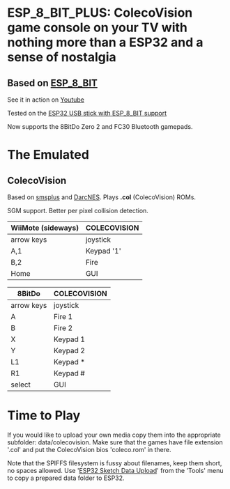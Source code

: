 # **ESP_8_BIT_PLUS:** ColecoVision game console on your TV with nothing more than a ESP32 and a sense of nostalgia

## Based on [ESP_8_BIT](https://github.com/rossumur/esp_8_bit)

See it in action on [Youtube](https://youtu.be/rVNFPvaSYXc)

Tested on the [ESP32 USB stick with ESP_8_BIT support](http://www.emwires.com/ESP32USB/)

Now supports the 8BitDo Zero 2 and FC30 Bluetooth gamepads.

# The Emulated

## ColecoVision
Based on [smsplus](https://www.bannister.org/software/sms.htm) and [DarcNES](https://segaretro.org/DarcNES). Plays **.col** (ColecoVision) ROMs. 

SGM support.
Better per pixel collision detection.

| WiiMote (sideways) | COLECOVISION |
| ---------- | ----------- |
| arrow keys | joystick |
| A,1 | Keypad '1' |
| B,2 | Fire |
| Home | GUI |

| 8BitDo | COLECOVISION |
| ---------- | ----------- |
| arrow keys | joystick |
| A | Fire 1 |
| B | Fire 2 |
| X | Keypad 1 |
| Y | Keypad 2 |
| L1 | Keypad * |
| R1 | Keypad # |
| select | GUI |


# Time to Play

If you would like to upload your own media copy them into the appropriate subfolder: data/colecovision. Make sure that the games have file extension '.col' and put the ColecoVision bios 'coleco.rom' in there.

Note that the SPIFFS filesystem is fussy about filenames, keep them short, no spaces allowed. Use '[ESP32 Sketch Data Upload](https://randomnerdtutorials.com/install-esp32-filesystem-uploader-arduino-ide/)' from the 'Tools' menu to copy a prepared data folder to ESP32.
